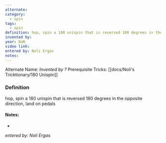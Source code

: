 ```yaml
---
alternate: 
category:
  - spin
tags:
  - spin
definition: hop, spin a 180 unispin that is reversed 180 degrees in the opposite direction, land on pedals
invented by: 
year: NaN
video link: 
entered by: Noli Ergas
notes: 
---
```

Alternate Name: 
*Invented by ?*
Prerequisite Tricks: [[docs/Noli's Tricktionary/180 Unispin]]

### Definition
hop, spin a 180 unispin that is reversed 180 degrees in the opposite direction, land on pedals


#### Notes:
- 
*entered by: Noli Ergas*
